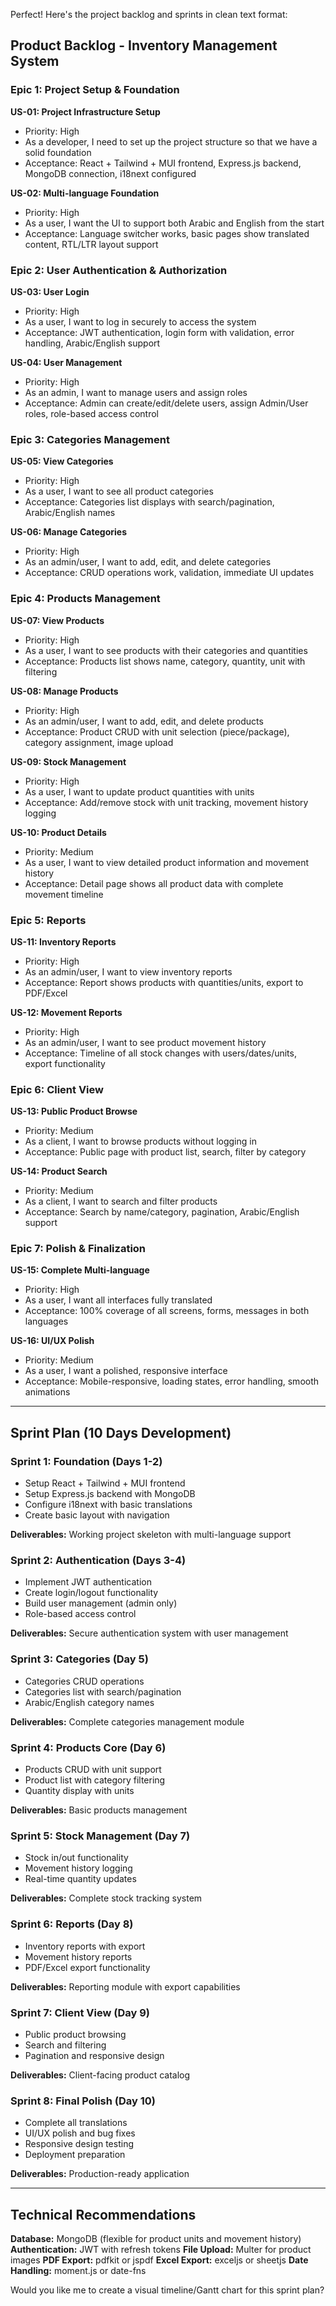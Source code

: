 Perfect! Here's the project backlog and sprints in clean text format:

## **Product Backlog - Inventory Management System**

### **Epic 1: Project Setup & Foundation**

**US-01: Project Infrastructure Setup**

- Priority: High
- As a developer, I need to set up the project structure so that we have a solid foundation
- Acceptance: React + Tailwind + MUI frontend, Express.js backend, MongoDB connection, i18next configured

**US-02: Multi-language Foundation**

- Priority: High
- As a user, I want the UI to support both Arabic and English from the start
- Acceptance: Language switcher works, basic pages show translated content, RTL/LTR layout support

### **Epic 2: User Authentication & Authorization**

**US-03: User Login**

- Priority: High
- As a user, I want to log in securely to access the system
- Acceptance: JWT authentication, login form with validation, error handling, Arabic/English support

**US-04: User Management**

- Priority: High
- As an admin, I want to manage users and assign roles
- Acceptance: Admin can create/edit/delete users, assign Admin/User roles, role-based access control

### **Epic 3: Categories Management**

**US-05: View Categories**

- Priority: High
- As a user, I want to see all product categories
- Acceptance: Categories list displays with search/pagination, Arabic/English names

**US-06: Manage Categories**

- Priority: High
- As an admin/user, I want to add, edit, and delete categories
- Acceptance: CRUD operations work, validation, immediate UI updates

### **Epic 4: Products Management**

**US-07: View Products**

- Priority: High
- As a user, I want to see products with their categories and quantities
- Acceptance: Products list shows name, category, quantity, unit with filtering

**US-08: Manage Products**

- Priority: High
- As an admin/user, I want to add, edit, and delete products
- Acceptance: Product CRUD with unit selection (piece/package), category assignment, image upload

**US-09: Stock Management**

- Priority: High
- As a user, I want to update product quantities with units
- Acceptance: Add/remove stock with unit tracking, movement history logging

**US-10: Product Details**

- Priority: Medium
- As a user, I want to view detailed product information and movement history
- Acceptance: Detail page shows all product data with complete movement timeline

### **Epic 5: Reports**

**US-11: Inventory Reports**

- Priority: High
- As an admin/user, I want to view inventory reports
- Acceptance: Report shows products with quantities/units, export to PDF/Excel

**US-12: Movement Reports**

- Priority: High
- As an admin/user, I want to see product movement history
- Acceptance: Timeline of all stock changes with users/dates/units, export functionality

### **Epic 6: Client View**

**US-13: Public Product Browse**

- Priority: Medium
- As a client, I want to browse products without logging in
- Acceptance: Public page with product list, search, filter by category

**US-14: Product Search**

- Priority: Medium
- As a client, I want to search and filter products
- Acceptance: Search by name/category, pagination, Arabic/English support

### **Epic 7: Polish & Finalization**

**US-15: Complete Multi-language**

- Priority: High
- As a user, I want all interfaces fully translated
- Acceptance: 100% coverage of all screens, forms, messages in both languages

**US-16: UI/UX Polish**

- Priority: Medium
- As a user, I want a polished, responsive interface
- Acceptance: Mobile-responsive, loading states, error handling, smooth animations

---

## **Sprint Plan (10 Days Development)**

### **Sprint 1: Foundation (Days 1-2)**

- Setup React + Tailwind + MUI frontend
- Setup Express.js backend with MongoDB
- Configure i18next with basic translations
- Create basic layout with navigation

**Deliverables:** Working project skeleton with multi-language support

### **Sprint 2: Authentication (Days 3-4)**

- Implement JWT authentication
- Create login/logout functionality
- Build user management (admin only)
- Role-based access control

**Deliverables:** Secure authentication system with user management

### **Sprint 3: Categories (Day 5)**

- Categories CRUD operations
- Categories list with search/pagination
- Arabic/English category names

**Deliverables:** Complete categories management module

### **Sprint 4: Products Core (Day 6)**

- Products CRUD with unit support
- Product list with category filtering
- Quantity display with units

**Deliverables:** Basic products management

### **Sprint 5: Stock Management (Day 7)**

- Stock in/out functionality
- Movement history logging
- Real-time quantity updates

**Deliverables:** Complete stock tracking system

### **Sprint 6: Reports (Day 8)**

- Inventory reports with export
- Movement history reports
- PDF/Excel export functionality

**Deliverables:** Reporting module with export capabilities

### **Sprint 7: Client View (Day 9)**

- Public product browsing
- Search and filtering
- Pagination and responsive design

**Deliverables:** Client-facing product catalog

### **Sprint 8: Final Polish (Day 10)**

- Complete all translations
- UI/UX polish and bug fixes
- Responsive design testing
- Deployment preparation

**Deliverables:** Production-ready application

---

## **Technical Recommendations**

**Database:** MongoDB (flexible for product units and movement history)
**Authentication:** JWT with refresh tokens
**File Upload:** Multer for product images
**PDF Export:** pdfkit or jspdf
**Excel Export:** exceljs or sheetjs
**Date Handling:** moment.js or date-fns

Would you like me to create a visual timeline/Gantt chart for this sprint plan?

